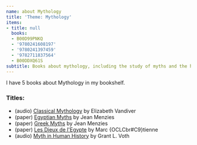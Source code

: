 ```yaml
---
name: about Mythology
title: 'Theme: Mythology'
items:
- title: null
  books:
  - B00D99PNKQ
  - '9780241608197'
  - '9780241397459'
  - '9782711837564'
  - B00DDXQ61S
subtitle: Books about mythology, including the study of myths and the history of myths
---
```

I have 5 books about Mythology in my bookshelf.

### Titles:
- (audio) [Classical Mythology](/books/info/B00D99PNKQ) by Elizabeth Vandiver
- (paper) [Egyptian Myths](/books/info/9780241608197) by Jean Menzies
- (paper) [Greek Myths](/books/info/9780241397459) by Jean Menzies
- (paper) [Les Dieux de l'Egypte](/books/info/9782711837564) by Marc {OCLCbr#C9}tienne
- (audio) [Myth in Human History](/books/info/B00DDXQ61S) by Grant L. Voth
